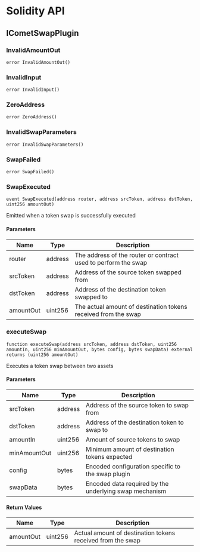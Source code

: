 # Solidity API

## ICometSwapPlugin

### InvalidAmountOut

```solidity
error InvalidAmountOut()
```

### InvalidInput

```solidity
error InvalidInput()
```

### ZeroAddress

```solidity
error ZeroAddress()
```

### InvalidSwapParameters

```solidity
error InvalidSwapParameters()
```

### SwapFailed

```solidity
error SwapFailed()
```

### SwapExecuted

```solidity
event SwapExecuted(address router, address srcToken, address dstToken, uint256 amountOut)
```

Emitted when a token swap is successfully executed

#### Parameters

| Name      | Type    | Description                                                    |
| --------- | ------- | -------------------------------------------------------------- |
| router    | address | The address of the router or contract used to perform the swap |
| srcToken  | address | Address of the source token swapped from                       |
| dstToken  | address | Address of the destination token swapped to                    |
| amountOut | uint256 | The actual amount of destination tokens received from the swap |

### executeSwap

```solidity
function executeSwap(address srcToken, address dstToken, uint256 amountIn, uint256 minAmountOut, bytes config, bytes swapData) external returns (uint256 amountOut)
```

Executes a token swap between two assets

#### Parameters

| Name         | Type    | Description                                            |
| ------------ | ------- | ------------------------------------------------------ |
| srcToken     | address | Address of the source token to swap from               |
| dstToken     | address | Address of the destination token to swap to            |
| amountIn     | uint256 | Amount of source tokens to swap                        |
| minAmountOut | uint256 | Minimum amount of destination tokens expected          |
| config       | bytes   | Encoded configuration specific to the swap plugin      |
| swapData     | bytes   | Encoded data required by the underlying swap mechanism |

#### Return Values

| Name      | Type    | Description                                                |
| --------- | ------- | ---------------------------------------------------------- |
| amountOut | uint256 | Actual amount of destination tokens received from the swap |
